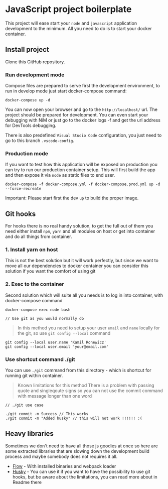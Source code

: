 # JavaScript project boilerplate

This project will ease start your `node` and `javascript` application development to the minimum. 
All you need to do is to start your docker container.

## Install project

Clone this GitHub repository. 

### Run development mode

Compose files are prepared to serve first the development environment, to run in develop mode just start docker-compose
command:

```
docker-compose up -d 
````

You can now open your browser and go to the `http://localhost/` url. The project should be prepared for development. 
You can even start your debugging with NiM or just go to the docker logs -f and get the url address for DevTools 
debugging.

There is also predefined `Visual Studio Code` configuration, you just need to go to this branch `.vscode-config`.

### Production mode

If you want to test how this application will be exposed on production you can try to run our production container
setup. This will first build the app and then expose it via `node` as static files to end user.

```
docker-compose -f docker-compose.yml -f docker-compose.prod.yml up -d --force-recreate
```

Important:
Please start first the dev `up` to build the proper image.

## Git hooks

For hooks there is no real handy solution, to get the full out of them you need either install `npm`, `yarn` and all 
modules on host or get into container and do all things from container.


### 1. Install yarn on host

This is not the best solution but it will work perfectly, but since we want to move all our dependencies to docker 
container you can consider this solution if you want the comfort of using git

### 2. Exec to the container

Second solution which will suite all you needs is to log in into container, with docker-compose command

```
docker-compose exec node bash

// Use git as you would normally do
```

> In this method you need to setup your user `email` and `name` locally for the git, so use `git config --local` command

```
git config --local user.name 'Kamil Ronewicz'
git config --local user.email 'your@email.com'
```

### Use shortcut command ./git

You can use `./git` command from this directory - which is shortcut for running git within container.

> Known limitations for this method
There is a problem with passing quote and singleqoute signs so you can not use the commit command with message longer
than one word

```
// ./git use case

./git commit -m Success // This works
./git commit -m "Added husky" // this will not work !!!!!! :(
```

## Heavy libraries

Sometimes we don't need to have all those js goodies at once so here are some
extracted libraries that are slowing down the development build process and maybe somebody does not requires it all.

- [Flow](../../tree/flow) - With installed binaries and webpack loader
- [Husky](../../tree/husky) - You can use it if you want to have the possibility to use git hooks, but be aware about
the limitations, you can read more about in Readme there
